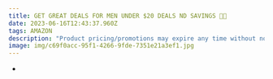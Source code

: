 ```yaml
---
title: GET GREAT DEALS FOR MEN UNDER $20 DEALS ND SAVINGS 💸💸
date: 2023-06-16T12:43:37.960Z
tags: AMAZON
description: "Product pricing/promotions may expire any time without notice. "
image: img/c69f0acc-95f1-4266-9fde-7351e21a3ef1.jpg
---
```

*